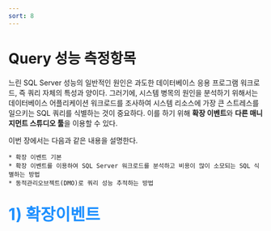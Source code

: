 ```yaml
---
sort: 8
---
```


# Query 성능 측정항목
느린 SQL Server 성능의 일반적인 원인은 과도한 데이터베이스 응용 프로그램 워크로드, 즉 쿼리 자체의 특성과 양이다. 그러기에, 시스템 병목의 원인을 분석하기 위해서는 데이터베이스 어플리케이션 워크로드를 조사하여 시스템 리소스에 가장 큰 스트레스를 일으키는 SQL 쿼리를 식별하는 것이 중요하다. 
이를 하기 위해 **확장 이벤트**와 **다른 매니지먼트 스튜디오 툴**을 이용할 수 있다.

이번 장에서는 다음과 같은 내용을 설명한다.

    * 확장 이벤트 기본
    * 확장 이벤트를 이용하여 SQL Server 워크로드를 분석하고 비용이 많이 소모되는 SQL 식별하는 방법
    * 동적관리오브젝트(DMO)로 쿼리 성능 추적하는 방법

## <font color='dodgerblue' size="6">1) 확장이벤트</font>
